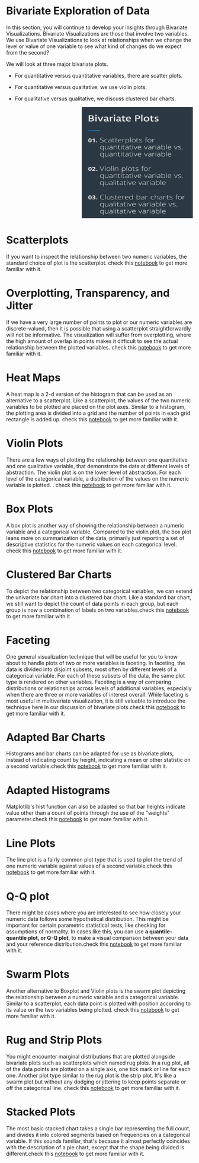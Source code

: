
# Bivariate Exploration of Data

In this section, you will continue to develop your insights through Bivariate Visualizations. 
Bivariate Visualizations are those that involve two variables. We use Bivariate Visualizations to look at relationships when we change the level or value of one variable to see what kind of changes do we expect from the second?  

We will look at three major bivariate plots. 

* For quantitative versus quantitative variables, there are scatter plots. 

* For quantitative versus qualitative, we use violin plots. 

* For qualitative versus qualitative, we discuss clustered bar charts. 



 <p align="right">
  <img src="../img/26.PNG" alt="" width="300" height="300" >
 </p>
 
# Scatterplots

If you want to inspect the relationship between two numeric variables, the standard choice of plot is the scatterplot. check this [notebook](https://github.com/A2Amir/Data-Visualization-in-Data-Science-Process/blob/master/Code/Scatterplots%20and%20Correlation.ipynb) to get more familiar with it.

# Overplotting, Transparency, and Jitter

If we have a very large number of points to plot or our numeric variables are discrete-valued, then it is possible that using a scatterplot straightforwardly will not be informative. The visualization will suffer from overplotting, where the high amount of overlap in points makes it difficult to see the actual relationship between the plotted variables. check this [notebook](https://github.com/A2Amir/Data-Visualization-in-Data-Science-Process/blob/master/Code/%20Overplotting%2C%20Transparency%2C%20and%20Jitter.ipynb) to get more familiar with it.

# Heat Maps

A heat map is a 2-d version of the histogram that can be used as an alternative to a scatterplot. Like a scatterplot, the values of the two numeric variables to be plotted are placed on the plot axes. Similar to a histogram, the plotting area is divided into a grid and the number of points in each grid rectangle is added up. check this [notebook](https://github.com/A2Amir/Data-Visualization-in-Data-Science-Process/blob/master/Code/Heat%20Maps.ipynb) to get more familiar with it.

# Violin Plots

There are a few ways of plotting the relationship between one quantitative and one qualitative variable, that demonstrate the data at different levels of abstraction. The violin plot is on the lower level of abstraction. For each level of the categorical variable, a distribution of the values on the numeric variable is plotted. . check this [notebook](https://github.com/A2Amir/Data-Visualization-in-Data-Science-Process/blob/master/Code/Violin%20Plots.ipynb) to get more familiar with it.

# Box Plots

A box plot is another way of showing the relationship between a numeric variable and a categorical variable. Compared to the violin plot, the box plot leans more on summarization of the data, primarily just reporting a set of descriptive statistics for the numeric values on each categorical level. check this [notebook](https://github.com/A2Amir/Data-Visualization-in-Data-Science-Process/blob/master/Code/Box%20Plots.ipynb) to get more familiar with it.

# Clustered Bar Charts
To depict the relationship between two categorical variables, we can extend the univariate bar chart into a clustered bar chart. Like a standard bar chart, we still want to depict the count of data points in each group, but each group is now a combination of labels on two variables.check this [notebook](https://github.com/A2Amir/Data-Visualization-in-Data-Science-Process/blob/master/Code/%20Clustered%20Bar%20Charts.ipynb) to get more familiar with it.

# Faceting

One general visualization technique that will be useful for you to know about to handle plots of two or more variables is faceting. In faceting, the data is divided into disjoint subsets, most often by different levels of a categorical variable. For each of these subsets of the data, the same plot type is rendered on other variables. Faceting is a way of comparing distributions or relationships across levels of additional variables, especially when there are three or more variables of interest overall. While faceting is most useful in multivariate visualization, it is still valuable to introduce the technique here in our discussion of bivariate plots.check this [notebook](https://github.com/A2Amir/Data-Visualization-in-Data-Science-Process/blob/master/Code/Faceting.ipynb) to get more familiar with it.

# Adapted Bar Charts

Histograms and bar charts can be adapted for use as bivariate plots, instead of indicating count by height, indicating a mean or other statistic on a second variable.check this [notebook](https://github.com/A2Amir/Data-Visualization-in-Data-Science-Process/blob/master/Code/Adapted%20Bar%20Charts.ipynb) to get more familiar with it.

# Adapted Histograms


Matplotlib's hist function can also be adapted so that bar heights indicate value other than a count of points through the use of the "weights" parameter.check this [notebook](https://github.com/A2Amir/Data-Visualization-in-Data-Science-Process/blob/master/Code/Adapted%20Histograms.ipynb) to get more familiar with it.


# Line Plots

The line plot is a fairly common plot type that is used to plot the trend of one numeric variable against values of a second variable.check this [notebook](https://github.com/A2Amir/Data-Visualization-in-Data-Science-Process/blob/master/Code/Line%20Plots.ipynb) to get more familiar with it.

# Q-Q plot
There might be cases where you are interested to see how closely your numeric data follows some hypothetical distribution. This might be important for certain parametric statistical tests, like checking for assumptions of normality. In cases like this, you can use **a quantile-quantile plot, or Q-Q plot**, to make a visual comparison between your data and your reference distribution.check this [notebook](https://github.com/A2Amir/Data-Visualization-in-Data-Science-Process/blob/master/Code/Q-Q%20Plots.ipynb) to get more familiar with it.

# Swarm Plots

Another alternative to Boxplot and Violin plots is the swarm plot depicting the relationship between a numeric variable and a categorical variable. Similar to a scatterplot, each data point is plotted with position according to its value on the two variables being plotted. check this [notebook](https://github.com/A2Amir/Data-Visualization-in-Data-Science-Process/blob/master/Code/Swarm%20Plots.ipynb) to get more familiar with it.

# Rug and Strip Plots

You might encounter marginal distributions that are plotted alongside bivariate plots such as scatterplots which named rug plots. In a rug plot, all of the data points are plotted on a single axis, one tick mark or line for each one. Another plot type similar to the rug plot is the strip plot. It's like a swarm plot but without any dodging or jittering to keep points separate or off the categorical line.
check this [notebook](https://github.com/A2Amir/Data-Visualization-in-Data-Science-Process/blob/master/Code/Rug%20and%20Strip%20Plots.ipynb) to get more familiar with it.

# Stacked Plots

The most basic stacked chart takes a single bar representing the full count, and divides it into colored segments based on frequencies on a categorical variable. If this sounds familiar, that's because it almost perfectly coincides with the description of a pie chart, except that the shape being divided is different.check this [notebook](https://github.com/A2Amir/Data-Visualization-in-Data-Science-Process/blob/master/Code/Stacked%20Plots.ipynb) to get more familiar with it.
